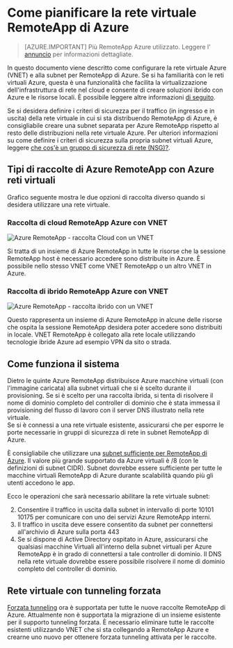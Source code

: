 <properties
    pageTitle="Come pianificare la rete virtuale per una raccolta di Azure RemoteApp | Microsoft Azure"
    description="Informazioni su come pianificare la rete virtuale per una raccolta di Azure RemoteApp."
    services="remoteapp"
    documentationCenter="" 
    authors="mghosh1616"
    manager="mbaldwin" />

<tags
    ms.service="remoteapp"
    ms.workload="compute"
    ms.tgt_pltfrm="na"
    ms.devlang="na"
    ms.topic="article"
    ms.date="08/15/2016"
    ms.author="elizapo" />

# <a name="how-to-plan-your-virtual-network-for-azure-remoteapp"></a>Come pianificare la rete virtuale RemoteApp di Azure

> [AZURE.IMPORTANT]
> Più RemoteApp Azure utilizzato. Leggere l' [annuncio](https://go.microsoft.com/fwlink/?linkid=821148) per informazioni dettagliate.

In questo documento viene descritto come configurare la rete virtuale Azure (VNET) e alla subnet per RemoteApp di Azure. Se si ha familiarità con le reti virtuali Azure, questa è una funzionalità che facilita la virtualizzazione dell'infrastruttura di rete nel cloud e consente di creare soluzioni ibrido con Azure e le risorse locali. È possibile leggere altre informazioni [di seguito](../virtual-network/virtual-networks-overview.md).

Se si desidera definire i criteri di sicurezza per il traffico (in ingresso e in uscita) della rete virtuale in cui si sta distribuendo RemoteApp di Azure, è consigliabile creare una subnet separata per Azure RemoteApp rispetto al resto delle distribuzioni nella rete virtuale Azure. Per ulteriori informazioni su come definire i criteri di sicurezza sulla propria subnet virtuali Azure, leggere [che cos'è un gruppo di sicurezza di rete (NSG)?](../virtual-network/virtual-networks-nsg.md).

## <a name="types-of-azure-remoteapp-collections-with-azure-virtual-networks"></a>Tipi di raccolte di Azure RemoteApp con Azure reti virtuali

Grafico seguente mostra le due opzioni di raccolta diverso quando si desidera utilizzare una rete virtuale.

### <a name="azure-remoteapp-cloud-collection-with-vnet"></a>Raccolta di cloud RemoteApp Azure con VNET

 ![Azure RemoteApp - raccolta Cloud con un VNET](./media/remoteapp-planvpn/ra-cloudvpn.png)

Si tratta di un insieme di Azure RemoteApp in tutte le risorse che la sessione RemoteApp host è necessario accedere sono distribuite in Azure. È possibile nello stesso VNET come VNET RemoteApp o un altro VNET in Azure.

### <a name="azure-remoteapp-hybrid-collection-with-vnet"></a>Raccolta di ibrido RemoteApp Azure con VNET

![Azure RemoteApp - raccolta ibrido con un VNET](./media/remoteapp-planvpn/ra-hybridvpn.png)

Questo rappresenta un insieme di Azure RemoteApp in alcune delle risorse che ospita la sessione RemoteApp desidera poter accedere sono distribuiti in locale. VNET RemoteApp è collegato alla rete locale utilizzando tecnologie ibride Azure ad esempio VPN da sito o strada.


## <a name="how-the-system-works"></a>Come funziona il sistema

Dietro le quinte Azure RemoteApp distribuisce Azure macchine virtuali (con l'immagine caricata) alla subnet virtuali che si è scelto durante il provisioning. Se si è scelto per una raccolta ibrida, si tenta di risolvere il nome di dominio completo del controller di dominio che è stata immessa il provisioning del flusso di lavoro con il server DNS illustrato nella rete virtuale.  
Se si è connessi a una rete virtuale esistente, assicurarsi che per esporre le porte necessarie in gruppi di sicurezza di rete in subnet RemoteApp di Azure. 

È consigliabile che utilizzare una [subnet sufficiente per RemoteApp di Azure](remoteapp-vnetsizing.md). Il valore più grande supportato da Azure virtuali è /8 (con le definizioni di subnet CIDR). Subnet dovrebbe essere sufficiente per tutte le macchine virtuali RemoteApp di Azure durante scalabilità quando più gli utenti accedono le app. 

Ecco le operazioni che sarà necessario abilitare la rete virtuale subnet: 

2.  Consentire il traffico in uscita dalla subnet in intervallo di porte 10101 10175 per comunicare con uno dei servizi Azure RemoteApp interni.
3.  Il traffico in uscita deve essere consentito da subnet per connettersi all'archivio di Azure sulla porta 443
4.  Se si dispone di Active Directory ospitato in Azure, assicurarsi che qualsiasi macchine Virtuali all'interno della subnet virtuali per Azure RemoteApp è in grado di connettersi a tale controller di dominio. Il DNS nella rete virtuale dovrebbe essere possibile risolvere il nome di dominio completo del controller di dominio.


## <a name="virtual-network-with-forced-tunneling"></a>Rete virtuale con tunneling forzata

[Forzata tunneling](../vpn-gateway/vpn-gateway-about-forced-tunneling.md) ora è supportata per tutte le nuove raccolte RemoteApp di Azure. Attualmente non è supportata la migrazione di un insieme esistente per il supporto tunneling forzata.  È necessario eliminare tutte le raccolte esistenti utilizzando VNET che si sta collegando a RemoteApp Azure e crearne uno nuovo per ottenere forzata tunneling attivata per le raccolte. 
